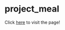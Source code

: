 # project_meal

Click <a href="https://thisisaj1999.github.io/project_meal/">here</a> to visit the page!

